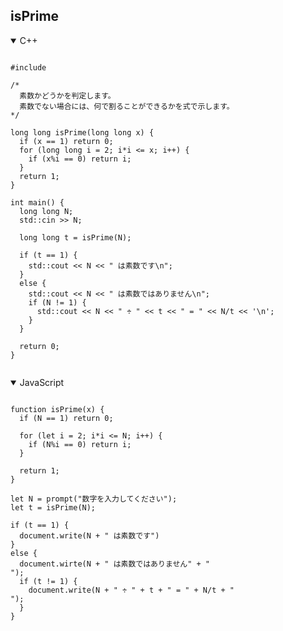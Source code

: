 ## isPrime

<details open>
<summary>C++</summary>

<pre><code class="language-cpp">
#include <iostream>

/*
  素数かどうかを判定します。
  素数でない場合には、何で割ることができるかを式で示します。
*/

long long isPrime(long long x) {
  if (x == 1) return 0;
  for (long long i = 2; i*i <= x; i++) {
    if (x%i == 0) return i;
  }
  return 1;
}

int main() {
  long long N;
  std::cin >> N;

  long long t = isPrime(N);

  if (t == 1) {
    std::cout << N << " は素数です\n";
  }
  else {
    std::cout << N << " は素数ではありません\n";
    if (N != 1) {
      std::cout << N << " ÷ " << t << " = " << N/t << '\n';
    }
  }

  return 0;
}

</code></pre>

</details>

<details open>
<summary>JavaScript</summary>

<pre><code class="language-javascript">
function isPrime(x) {
  if (N == 1) return 0;

  for (let i = 2; i*i <= N; i++) {
    if (N%i == 0) return i;
  }

  return 1;
}

let N = prompt("数字を入力してください");
let t = isPrime(N);

if (t == 1) {
  document.write(N + " は素数です")
}
else {
  document.wirte(N + " は素数ではありません" + "<br>");
  if (t != 1) {
    document.write(N + " ÷ " + t + " = " + N/t + "<br>");
  }
}
</code></pre>

</details>

<style>#cc0 { display: true; }</style>

